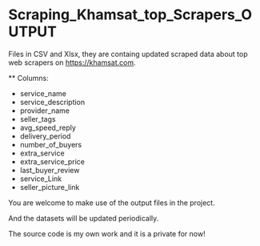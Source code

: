 # Scraping_Khamsat_top_Scrapers_OUTPUT

Files in CSV and Xlsx, they are containg updated scraped data about top web scrapers
on https://khamsat.com.

** Columns:
* service_name
* service_description
* provider_name
* seller_tags
* avg_speed_reply
* delivery_period
* number_of_buyers
* extra_service
* extra_service_price
* last_buyer_review
* service_Link
* seller_picture_link



You are welcome to make use of the output files in the project.

And the datasets will be updated periodically.

The source code is my own work and it is a private for now!
